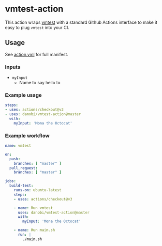 # vmtest-action

This action wraps [vmtest][0] with a standard Github Actions interface to make
it easy to plug `vmtest` into your CI.

## Usage

See [action.yml][1] for full manifest.

### Inputs

* `myInput`
    * Name to say hello to

### Example usage

```yaml
steps:
- uses: actions/checkout@v3
- uses: danobi/vmtest-action@master
  with:
    myInput: 'Mona the Octocat'
```

### Example workflow

```yaml
name: vmtest

on:
  push:
    branches: [ "master" ]
  pull_request:
    branches: [ "master" ]

jobs:
  build-test:
    runs-on: ubuntu-latest
    steps:
    - uses: actions/checkout@v3

    - name: Run vmtest
      uses: danobi/vmtest-action@master
      with:
        myInput: 'Mona the Octocat'

    - name: Run main.sh
      run: |
        ./main.sh
```

[0]: https://github.com/danobi/vmtest
[1]: ./action.yml
